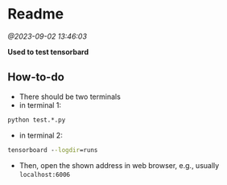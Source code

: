 # Readme

*@2023-09-02 13:46:03*

**Used to test tensorbard**



## How-to-do

+ There should be two terminals
+ in terminal 1:

```cmd
python test.*.py
```

+ in terminal 2:

```cmd
tensorboard --logdir=runs
```

+ Then, open the shown address in web browser, e.g., usually `localhost:6006`



